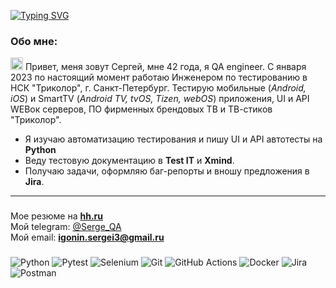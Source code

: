 [![Typing SVG](https://readme-typing-svg.herokuapp.com?color=%2336BCF7&lines=Hi+there,+I'm+Sergey)](https://git.io/typing-svg)

### Обо мне:
<img src="https://github.com/blackcater/blackcater/raw/main/images/Hi.gif" height="20"/></h1>   Привет, меня зовут Сергей, мне 42 года, я QA engineer. C января 2023 по настоящий момент работаю Инженером по тестированию в НСК "Триколор", г. Санкт-Петербург. Тестирую мобильные (*Android, iOS*) и SmartTV (*Android TV, tvOS, Tizen, webOS*) приложения, UI и API WEBок серверов, ПО фирменных брендовых ТВ и ТВ-стиков "Триколор".  
- Я изучаю автоматизацию тестирования и пишу UI и API автотесты на **Python**
- Веду тестовую документацию в **Test IT** и **Xmind**.  
- Получаю задачи, оформляю баг-репорты и вношу предложения в **Jira**.  

___
###
Мое резюме на [**hh.ru**](https://spb.hh.ru/resume/84b46d0dff0e6c05eb0039ed1f4a333153696f)  
Мой telegram: [@Serge_QA](http://t-do.ru/aspia_ru "Telegram channel")  
Мой email: **<igonin.sergei3@gmail.ru>**
###

![Python](https://img.shields.io/badge/python-3670A0?style=for-the-badge&logo=python&logoColor=ffdd54)
![Pytest](https://img.shields.io/badge/pytest-%23ffffff.svg?style=for-the-badge&logo=pytest&logoColor=2f9fe3)
![Selenium](https://img.shields.io/badge/-selenium-%43B02A?style=for-the-badge&logo=selenium&logoColor=white)
![Git](https://img.shields.io/badge/git-%23F05033.svg?style=for-the-badge&logo=git&logoColor=white)
![GitHub Actions](https://img.shields.io/badge/github%20actions-%232671E5.svg?style=for-the-badge&logo=githubactions&logoColor=white)
![Docker](https://img.shields.io/badge/docker-%230db7ed.svg?style=for-the-badge&logo=docker&logoColor=white)
![Jira](https://img.shields.io/badge/jira-%230A0FFF.svg?style=for-the-badge&logo=jira&logoColor=white)
![Postman](https://img.shields.io/badge/Postman-FF6C37?style=for-the-badge&logo=postman&logoColor=white)


